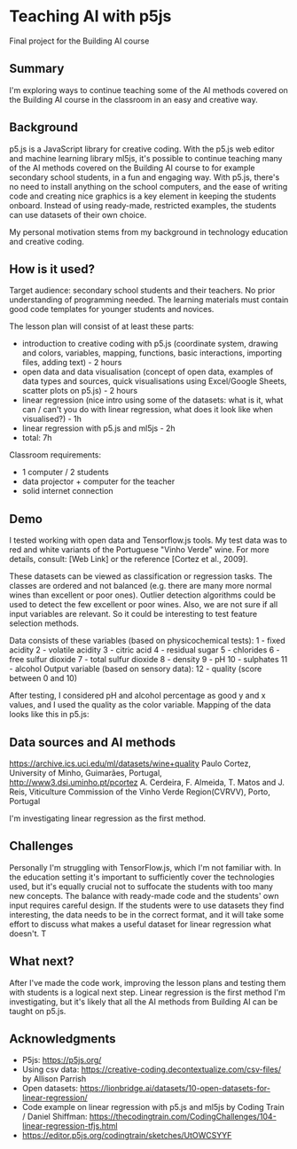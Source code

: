
# Teaching AI with p5js

Final project for the Building AI course

## Summary

I'm exploring ways to continue teaching some of the AI methods covered on the Building AI course in the classroom in an easy and creative way. 

## Background
p5.js is a JavaScript library for creative coding. With the p5.js web editor and machine learning library ml5js, it's possible to continue teaching many of the AI methods covered on the Building AI course to for example secondary school students, in a fun and engaging way. With p5.js, there's no need to install anything on the school computers, and the ease of writing code and creating nice graphics is a key element in keeping the students onboard. 
Instead of using ready-made, restricted examples, the students can use datasets of their own choice.

My personal motivation stems from my background in technology education and creative coding. 

## How is it used?

Target audience: secondary school students and their teachers. No prior understanding of programming needed. The learning materials must contain good code templates for younger students and novices.

The lesson plan will consist of at least these parts:
* introduction to creative coding with p5.js (coordinate system, drawing and colors, variables, mapping, functions, basic interactions, importing files, adding text) - 2 hours
* open data and data visualisation (concept of open data, examples of data types and sources, quick visualisations using Excel/Google Sheets, scatter plots on p5.js) - 2 hours
* linear regression (nice intro using some of the datasets: what is it, what can / can't you do with linear regression, what does it look like when visualised?) - 1h
* linear regression with p5.js and ml5js - 2h
* total: 7h

Classroom requirements:
* 1 computer / 2 students
* data projector + computer for the teacher
* solid internet connection

## Demo

I tested working with open data and Tensorflow.js tools. My test data was  to red and white variants of the Portuguese "Vinho Verde" wine. For more details, consult: [Web Link] or the reference [Cortez et al., 2009].

These datasets can be viewed as classification or regression tasks. The classes are ordered and not balanced (e.g. there are many more normal wines than excellent or poor ones). Outlier detection algorithms could be used to detect the few excellent or poor wines. Also, we are not sure if all input variables are relevant. So it could be interesting to test feature selection methods.


Data consists of these variables (based on physicochemical tests):
1 - fixed acidity
2 - volatile acidity
3 - citric acid
4 - residual sugar
5 - chlorides
6 - free sulfur dioxide
7 - total sulfur dioxide
8 - density
9 - pH
10 - sulphates
11 - alcohol
Output variable (based on sensory data):
12 - quality (score between 0 and 10)

After testing, I considered pH and alcohol percentage as good y and x values, and I used the quality as the color variable. Mapping of the data looks like this in p5.js:



## Data sources and AI methods
https://archive.ics.uci.edu/ml/datasets/wine+quality
Paulo Cortez, University of Minho, Guimarães, Portugal, http://www3.dsi.uminho.pt/pcortez
A. Cerdeira, F. Almeida, T. Matos and J. Reis, Viticulture Commission of the Vinho Verde Region(CVRVV), Porto, Portugal

I'm investigating linear regression as the first method. 


## Challenges

Personally I'm struggling with TensorFlow.js, which I'm not familiar with. 
In the education setting it's important to sufficiently cover the technologies used, but it's equally crucial not to suffocate the students with too many new concepts. The balance with ready-made code and the students' own input requires careful design. 
If the students were to use datasets they find interesting, the data needs to be in the correct format, and it will take some effort to discuss what makes a useful dataset for linear regression what doesn't. T

## What next?
After I've made the code work, improving the lesson plans and testing them with students is a logical next step.
Linear regression is the first method I'm investigating, but it's likely that all the AI methods from Building AI can be taught on p5.js. 


## Acknowledgments

* P5js: https://p5js.org/
* Using csv data: https://creative-coding.decontextualize.com/csv-files/ by Allison Parrish
* Open datasets: https://lionbridge.ai/datasets/10-open-datasets-for-linear-regression/ 
* Code example on linear regression with p5.js and ml5js by Coding Train / Daniel Shiffman: https://thecodingtrain.com/CodingChallenges/104-linear-regression-tfjs.html
* https://editor.p5js.org/codingtrain/sketches/UtOWCSYYF
